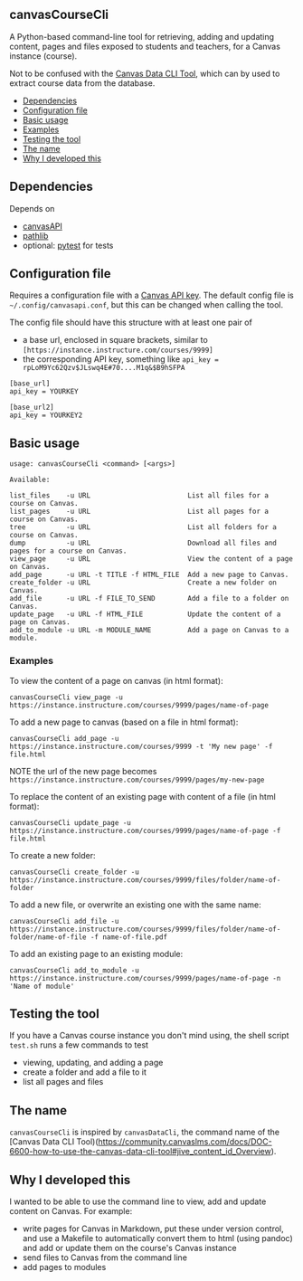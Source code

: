 canvasCourseCli
--------

A Python-based command-line tool for retrieving, adding and updating
content, pages and files exposed to students and teachers,
for a Canvas instance (course).

Not to be confused with the [Canvas Data CLI Tool](https://community.canvaslms.com/docs/DOC-6600-how-to-use-the-canvas-data-cli-tool#jive_content_id_Overview), which can by used to extract course data from the database.

 * [Dependencies](#Dependencies)
 * [Configuration file](#configuration-file)
 * [Basic usage](#basic-usage)
 * [Examples](#examples)
 * [Testing the tool](#testing-the-tool)
 * [The name](#the-name)
 * [Why I developed this](#why-i-developed-this)

## Dependencies

Depends on
* [canvasAPI](https://canvasapi.readthedocs.io/en/latest/)
* [pathlib](https://pypi.org/project/pathlib/)
* optional: [pytest](https://docs.pytest.org/en/latest/) for tests

## Configuration file

Requires a configuration file with a [Canvas API key](https://community.canvaslms.com/docs/DOC-14409-4214861717). The default config file is `~/.config/canvasapi.conf`, but this can be changed when calling the tool.

The config file should have this structure with at least one pair of
* a base url, enclosed in square brackets, similar to `[https://instance.instructure.com/courses/9999]`
* the corresponding API key, something like `api_key = rpLoM9Yc62Qzv$JLswq4E#70....M1q&$B9hSFPA`


```
[base_url]
api_key = YOURKEY

[base_url2]
api_key = YOURKEY2
```

## Basic usage

```
usage: canvasCourseCli <command> [<args>]

Available:

list_files    -u URL                        List all files for a course on Canvas.
list_pages    -u URL                        List all pages for a course on Canvas.
tree          -u URL                        List all folders for a course on Canvas.
dump          -u URL                        Download all files and pages for a course on Canvas.
view_page     -u URL                        View the content of a page on Canvas.
add_page      -u URL -t TITLE -f HTML_FILE  Add a new page to Canvas.
create_folder -u URL                        Create a new folder on Canvas.
add_file      -u URL -f FILE_TO_SEND        Add a file to a folder on Canvas.
update_page   -u URL -f HTML_FILE           Update the content of a page on Canvas.
add_to_module -u URL -m MODULE_NAME         Add a page on Canvas to a module.
```

### Examples

To view the content of a page on canvas (in html format):

```
canvasCourseCli view_page -u https://instance.instructure.com/courses/9999/pages/name-of-page
```

To add a new page to canvas (based on a file in html format):

```
canvasCourseCli add_page -u https://instance.instructure.com/courses/9999 -t 'My new page' -f file.html
```
NOTE the url of the new page becomes `https://instance.instructure.com/courses/9999/pages/my-new-page`

To replace the content of an existing page with content of a file (in html format):
```
canvasCourseCli update_page -u https://instance.instructure.com/courses/9999/pages/name-of-page -f file.html
```

To create a new folder:
```
canvasCourseCli create_folder -u https://instance.instructure.com/courses/9999/files/folder/name-of-folder
```

To add a new file, or overwrite an existing one with the same name:
```
canvasCourseCli add_file -u https://instance.instructure.com/courses/9999/files/folder/name-of-folder/name-of-file -f name-of-file.pdf
```

To add an existing page to an existing module:
```
canvasCourseCli add_to_module -u https://instance.instructure.com/courses/9999/pages/name-of-page -n 'Name of module'
```

## Testing the tool

If you have a Canvas course instance you don't mind using, the shell script `test.sh` runs a few commands to test
- viewing, updating, and adding a page
- create a folder and add a file to it
- list all pages and files


## The name

`canvasCourseCli` is inspired by `canvasDataCli`, the command name of the [Canvas Data CLI Tool)(https://community.canvaslms.com/docs/DOC-6600-how-to-use-the-canvas-data-cli-tool#jive_content_id_Overview).

## Why I developed this

I wanted to be able to use the command line to view, add and update content on Canvas. For example:
* write pages for Canvas in Markdown, put these under version control, and use a Makefile to automatically convert them to html (using pandoc) and add or update them on the course's Canvas instance
* send files to Canvas from the command line
* add pages to modules
